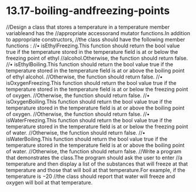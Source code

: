 # 13.17-boiling-andfreezing-points
//Design a class that stores a temperature in a temperature member variableand has the //appropriate accessorand mutator functions.In addition to appropriate constructors, //the class should have the following member functions : //• isEthylFreezing.This function should return the bool value true if the temperature stored in the temperature field is at or below the freezing point of ethyl //alcohol.Otherwise, the function should return false. //• isEthylBoiling.This function should return the bool value true if the temperature stored in the temperature field is at or above the boiling point of ethyl alcohol. //Otherwise, the function should return false. //• isOxygenFreezing.This function should return the bool value true if the temperature stored in the temperature field is at or below the freezing point of oxygen. //Otherwise, the function should return false. //• isOxygenBoiling.This function should return the bool value true if the temperature stored in the temperature field is at or above the boiling point of oxygen. //Otherwise, the function should return false. //• isWaterFreezing.This function should return the bool value true if the temperature stored in the temperature field is at or below the freezing point of water. //Otherwise, the function should return false. //• isWaterBoiling.This function should return the bool value true if the temperature stored in the temperature field is at or above the boiling point of water. //Otherwise, the function should return false. //Write a program that demonstrates the class.The program should ask the user to enter //a temperature and then display a list of the substances that will freeze at that temperature and those that will boil at that temperature.For example, if the temperature is −20 //the class should report that water will freeze and oxygen will boil at that temperature.
